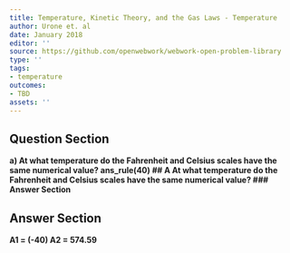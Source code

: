 ```yaml
---
title: Temperature, Kinetic Theory, and the Gas Laws - Temperature
author: Urone et. al
date: January 2018
editor: ''
source: https://github.com/openwebwork/webwork-open-problem-library
type: ''
tags:
- temperature
outcomes:
- TBD
assets: ''
---
```


## Question Section 

<b>
a) At what temperature do the Fahrenheit and Celsius scales have the same numerical value? 
ans_rule(40)
## A
At what temperature do the Fahrenheit and Celsius scales have the same numerical value? 
### Answer Section


## Answer Section

A1 = (-40)
A2 = 574.59